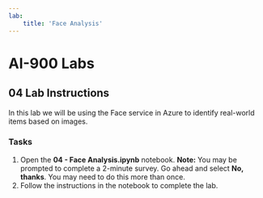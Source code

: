 ```yaml
---
lab:
    title: 'Face Analysis'
---
```


# AI-900 Labs
## 04 Lab Instructions
In this lab we will be using the Face service in Azure to identify real-world items based on images.

### Tasks
1.  Open the **04 - Face Analysis.ipynb** notebook.
    **Note:** You may be prompted to complete a 2-minute survey. Go ahead and select **No, thanks**. You may need to do this more than once.
2.  Follow the instructions in the notebook to complete the lab.
